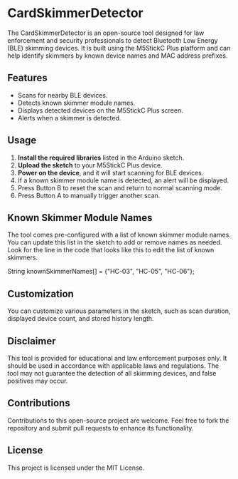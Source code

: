 # CardSkimmerDetector

The CardSkimmerDetector is an open-source tool designed for law enforcement and security professionals to detect Bluetooth Low Energy (BLE) skimming devices. It is built using the M5StickC Plus platform and can help identify skimmers by known device names and MAC address prefixes.

## Features

- Scans for nearby BLE devices.
- Detects known skimmer module names.
- Displays detected devices on the M5StickC Plus screen.
- Alerts when a skimmer is detected.

## Usage

1. **Install the required libraries** listed in the Arduino sketch.
2. **Upload the sketch** to your M5StickC Plus device.
3. **Power on the device**, and it will start scanning for BLE devices.
4. If a known skimmer module name is detected, an alert will be displayed.
5. Press Button B to reset the scan and return to normal scanning mode.
6. Press Button A to manually trigger another scan.

## Known Skimmer Module Names

The tool comes pre-configured with a list of known skimmer module names. You can update this list in the sketch to add or remove names as needed. Look for the line in the code that looks like this to edit the list of known skimmers.

String knownSkimmerNames[] = {"HC-03", "HC-05", "HC-06"};

## Customization

You can customize various parameters in the sketch, such as scan duration, displayed device count, and stored history length.

## Disclaimer

This tool is provided for educational and law enforcement purposes only. It should be used in accordance with applicable laws and regulations. The tool may not guarantee the detection of all skimming devices, and false positives may occur.

## Contributions

Contributions to this open-source project are welcome. Feel free to fork the repository and submit pull requests to enhance its functionality.

## License

This project is licensed under the MIT License.
